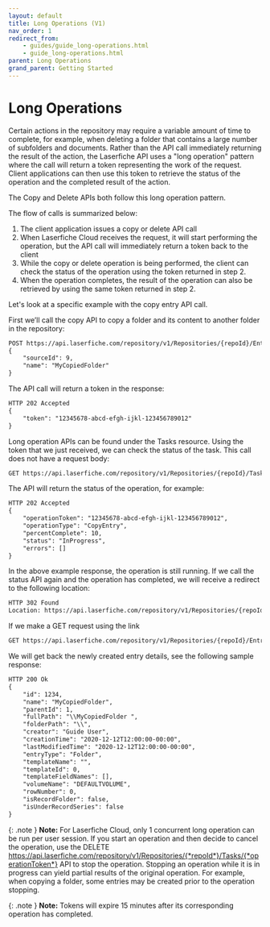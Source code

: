 ```yaml
---
layout: default
title: Long Operations (V1)
nav_order: 1
redirect_from:
    - guides/guide_long-operations.html
    - guide_long-operations.html
parent: Long Operations
grand_parent: Getting Started
---
```

<!--© 2024 Laserfiche.
See LICENSE-DOCUMENTATION and LICENSE-CODE in the project root for license information.-->

# Long Operations
Certain actions in the repository may require a variable amount of time to complete, for example, when deleting a folder that contains a large number of subfolders and documents. Rather than the API call immediately returning the result of the action, the Laserfiche API uses a "long operation" pattern where the call will return a token representing the work of the request. Client applications can then use this token to retrieve the status of the operation and the completed result of the action.

The Copy and Delete APIs both follow this long operation pattern.

The flow of calls is summarized below:
1. The client application issues a copy or delete API call
1. When Laserfiche Cloud receives the request, it will start performing the operation, but the API call will immediately return a token back to the client
1. While the copy or delete operation is being performed, the client can check the status of the operation using the token returned in step 2.
1. When the operation completes, the result of the operation can also be retrieved by using the same token returned in step 2.

Let's look at a specific example with the copy entry API call.

First we’ll call the copy API to copy a folder and its content to another folder in the repository:

```xml
POST https://api.laserfiche.com/repository/v1/Repositories/{repoId}/Entries/{destinationEntryId}/Laserfiche.Repository.Folder/children/CopyAsync
{
    "sourceId": 9,
    "name": "MyCopiedFolder"
}
```

The API call will return a token in the response:

```xml
HTTP 202 Accepted
{
    "token": "12345678-abcd-efgh-ijkl-123456789012"
}
```

Long operation APIs can be found under the Tasks resource. Using the token that we just received, we can check the status of the task. This call does not have a request body:
```xml
GET https://api.laserfiche.com/repository/v1/Repositories/{repoId}/Tasks/{operationToken}
```

The API will return the status of the operation, for example:

```xml
HTTP 202 Accepted
{
    "operationToken": "12345678-abcd-efgh-ijkl-123456789012",
    "operationType": "CopyEntry",
    "percentComplete": 10,
    "status": "InProgress",
    "errors": []
}
```

In the above example response, the operation is still running. If we call the status API again and the operation has completed, we will receive a redirect to the following location:

```xml
HTTP 302 Found
Location: https://api.laserfiche.com/repository/v1/Repositories/{repoId}/Entries/{newlyCreatedEntryId}
```

If we make a GET request using the link

```xml
GET https://api.laserfiche.com/repository/v1/Repositories/{repoId}/Entries/{newlyCreatedEntryId}
```
We will get back the newly created entry details, see the following sample response:

```xml
HTTP 200 Ok
{
    "id": 1234,
    "name": "MyCopiedFolder",
    "parentId": 1,
    "fullPath": "\\MyCopiedFolder ",
    "folderPath": "\\",
    "creator": "Guide User",
    "creationTime": "2020-12-12T12:00:00-00:00",
    "lastModifiedTime": "2020-12-12T12:00:00-00:00",
    "entryType": "Folder",
    "templateName": "",
    "templateId": 0,
    "templateFieldNames": [],
    "volumeName": "DEFAULTVOLUME",
    "rowNumber": 0,
    "isRecordFolder": false,
    "isUnderRecordSeries": false
}
```

{: .note }
**Note:** For Laserfiche Cloud, only 1 concurrent long operation can be run per user session. If you start an operation and then decide to cancel the operation, use the DELETE https://api.laserfiche.com/repository/v1/Repositories/{*repoId*}/Tasks/{*operationToken*} API to stop the operation. Stopping an operation while it is in progress can yield partial results of the original operation. For example, when copying a folder, some entries may be created prior to the operation stopping.

{: .note }
**Note:** Tokens will expire 15 minutes  after its corresponding operation has completed.
